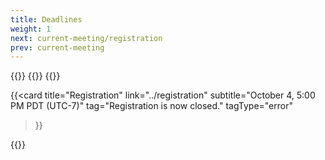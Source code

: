```yaml
---
title: Deadlines
weight: 1
next: current-meeting/registration
prev: current-meeting
---
```


<div class="hx:mt-6 hx:mb-6">
{{<cards cols="1">}}
  {{<card
     title="Abstract Submission"
     link=../more-info/abstract-submission
     subtitle="September 19, 5:00 PM PDT (UTC-7)"
     tag="Abstract Submission Deadline has now passed"
     tagType="error"
  >}}
  {{<card
     title="Early-Career Travel Support"
     link=../more-info/ects
     subtitle="September 19, 5:00 PM PDT (UTC-7)"
     tag="Travel Support Deadline has now passed"
     tagType="error"
  >}}
<!-- While registration is open: -->
<!--  {{<card
     title="Registration"
     link="../registration"
     subtitle="October 4, 5:00 PM PDT (UTC-7)"
     tag="Our workshop has reached capacity in the past, so register early!"
     tagType="info"
  >}} -->

<!-- When we are close to capacity -->
<!--  {{<card
     title="Registration"
     link="../registration"
     subtitle="October 4, 5:00 PM PDT (UTC-7)"
     tag="We are nearing capacity, register soon!"
     tagType="warning"
  >}} -->


<!-- When registration closes -->

  {{<card
     title="Registration"
     link="../registration"
     subtitle="October 4, 5:00 PM PDT (UTC-7)"
     tag="Registration is now closed."
     tagType="error"
  >}}

{{</cards>}}
</div>
